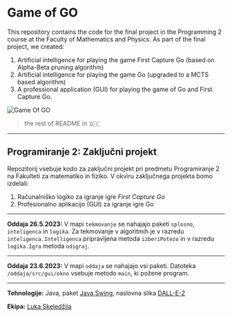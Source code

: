 # Game of GO

This repository contains the code for the final project in the Programming 2 course at the Faculty of Mathematics and Physics. As part of the final project, we created:

1. Artificial intelligence for playing the game First Capture Go (based on Alpha-Beta pruning algorithm)
2. Artificial intelligence for playing the game Go (upgraded to a MCTS based algorithm)
3. A professional application (GUI) for playing the game of Go and First Capture Go.

![Game Of GO](https://raw.githubusercontent.com/lukaske/programiranje2-projekt/main/readme/screen.png)

  > the rest of README in 🇸🇮

---
## Programiranje 2: Zaključni projekt

Repozitorij vsebuje kodo za zaključni projekt pri predmetu Programiranje 2 na Fakulteti za matematiko in fiziko. V okviru zaključnega projekta bomo izdelali: 

1. Računalniško logiko za igranje igre *First Capture Go*
2. Profesionalno aplikacijo (GUI) za igranje igre Go

---

**Oddaja 26.5.2023:** V mapi `tekmovanje` se nahajajo paketi `splosno`, `inteligenca` in `logika`. Za tekmovanje v algoritmih je v razredu `inteligenca.Intelligenca` pripravljena metoda `izberiPotezo` in v razredu `logika.Igra` metoda `odigraj`.

---

**Oddaja 23.6.2023:** V mapi `oddaja` se nahajajo vsi paketi. Datoteka `/oddaja/src/gui/okno` vsebuje metodo `main`, ki požene program.


---


**Tehnologije:** Java, paket [Java Swing](https://docs.oracle.com/javase/tutorial/uiswing/start/index.html), naslovna slika [DALL-E-2](https://openai.com/dall-e-2)

**Ekipa:** [Luka Skeledžija](https://github.com/lukaske)
